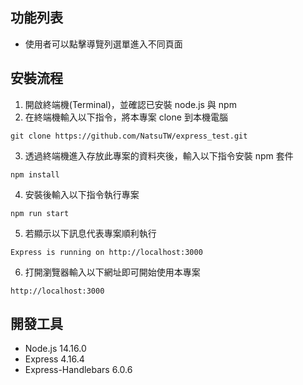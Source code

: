 ## 功能列表

- 使用者可以點擊導覽列選單進入不同頁面

## 安裝流程

1. 開啟終端機(Terminal)，並確認已安裝 node.js 與 npm 
2. 在終端機輸入以下指令，將本專案 clone 到本機電腦

```
git clone https://github.com/NatsuTW/express_test.git
```

3. 透過終端機進入存放此專案的資料夾後，輸入以下指令安裝 npm 套件

```
npm install
```

4. 安裝後輸入以下指令執行專案

```
npm run start
```

5. 若顯示以下訊息代表專案順利執行

```
Express is running on http://localhost:3000
```

6. 打開瀏覽器輸入以下網址即可開始使用本專案

```
http://localhost:3000
```

## 開發工具

- Node.js 14.16.0
- Express 4.16.4
- Express-Handlebars 6.0.6
